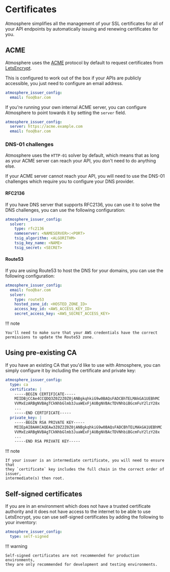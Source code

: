 # Certificates

Atmosphere simplifies all the management of your SSL certificates for all of
your API endpoints by automatically issuing and renewing certificates for you.

## ACME

Atmosphere uses the [ACME](https://tools.ietf.org/html/rfc8555) protocol by
default to request certificates from [LetsEncrypt](https://letsencrypt.org/).

This is configured to work out of the box if your APIs are publicly accessible,
you just need to configure an email address.

```yaml
atmosphere_issuer_config:
  email: foo@bar.com
```

If you're running your own internal ACME server, you can configure Atmosphere to
point towards it by setting the `server` field.

```yaml
atmosphere_issuer_config:
  server: https://acme.example.com
  email: foo@bar.com
```

### DNS-01 challenges

Atmosphere uses the `HTTP-01` solver by default, which means that as long as
your ACME server can reach your API, you don't need to do anything else.

If your ACME server cannot reach your API, you will need to use the DNS-01
challenges which require you to configure your DNS provider.

#### RFC2136

If you have DNS server that supports RFC2136, you can use it to solve the DNS
challenges, you can use the following configuration:

```yaml
atmosphere_issuer_config:
  solver:
    type: rfc2136
    nameserver: <NAMESERVER>:<PORT>
    tsig_algorithm: <ALGORITHM>
    tsig_key_name: <NAME>
    tsig_secret: <SECRET>
```

#### Route53

If you are using Route53 to host the DNS for your domains, you can use the
following configuration:

```yaml
atmosphere_issuer_config:
  email: foo@bar.com
  solver:
    type: route53
    hosted_zone_id: <HOSTED_ZONE_ID>
    access_key_id: <AWS_ACCESS_KEY_ID>
    secret_access_key: <AWS_SECRET_ACCESS_KEY>
```

!!! note

    You'll need to make sure that your AWS credentials have the correct
    permissions to update the Route53 zone.

## Using pre-existing CA

If you have an existing CA that you'd like to use with Atmosphere, you can
simply configure it by including the certificate and private key:

```yaml
atmosphere_issuer_config:
  type: ca
  certificate: |
    -----BEGIN CERTIFICATE-----
    MIIDBjCCAe4CCQDQ3Z0Z2Z0Z0jANBgkqhkiG9w0BAQsFADCBhTELMAkGA1UEBhMC
    VVMxEzARBgNVBAgTCkNhbGlmb3JuaWExFjAUBgNVBAcTDVNhbiBGcmFuY2lzY28x
    ...
    -----END CERTIFICATE-----
  private_key: |
    -----BEGIN RSA PRIVATE KEY-----
    MIIEpAIBAAKCAQEAw3Z0Z2Z0Z0jANBgkqhkiG9w0BAQsFADCBhTELMAkGA1UEBhMC
    VVMxEzARBgNVBAgTCkNhbGlmb3JuaWExFjAUBgNVBAcTDVNhbiBGcmFuY2lzY28x
    ...
    -----END RSA PRIVATE KEY-----
```

!!! note

    If your issuer is an intermediate certificate, you will need to ensure that
    they `certificate` key includes the full chain in the correct order of issuer,
    intermediate(s) then root.

## Self-signed certificates

If you are in an environment which does not have a trusted certificate authority
and it does not have access to the internet to be able to use LetsEncrypt, you
can use self-signed certificates by adding the following to your inventory:

```yaml
atmosphere_issuer_config:
  type: self-signed
```

!!! warning

    Self-signed certificates are not recommended for production environments,
    they are only recommended for development and testing environments.
